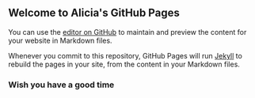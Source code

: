 ## Welcome to Alicia's GitHub Pages

You can use the [editor on GitHub](https://github.com/xiaoxiaomemg/meng.github.io/edit/master/README.md) to maintain and preview the content for your website in Markdown files.

Whenever you commit to this repository, GitHub Pages will run [Jekyll](https://jekyllrb.com/) to rebuild the pages in your site, from the content in your Markdown files.

### Wish you have a good time
